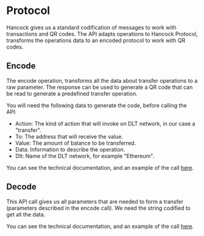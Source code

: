 # Protocol

Hancock gives us a standard codification of messages to work with transactions and QR codes. The API adapts operations to Hancock Protocol, transforms the operations data to an encoded protocol to work with QR codes.

## Encode

The encode operation, transforms all the data about transfer operations to a raw parameter. The response can be used to generate a QR code that can be read to generate a predefined transfer operation.

You will need the following data to generate the code, before calling the API:
 - Action: The kind of action that will invoke on DLT network, in our case a "transfer".
 - To: The address that will receive the value.
 - Value: The amount of balance to be transferred.
 - Data: Information to describe the operation.
 - Dlt: Name of the DLT network, for example "Ethereum".

You can see the technical documentation, and an example of the call <a href="https://bbva.github.io/hancock-dlt-adapter/api.html#encode">here</a>.

## Decode 

This API call gives us all parameters that are needed to form a transfer (parameters described in the encode call). We need the string codified to get all the data.

You can see the technical documentation, and an example of the call <a href="https://bbva.github.io/hancock-dlt-adapter/api.html#decode">here</a>.